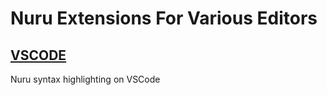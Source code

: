# Nuru Extensions For Various Editors

## [VSCODE](./vscode/README.md)

Nuru syntax highlighting on VSCode